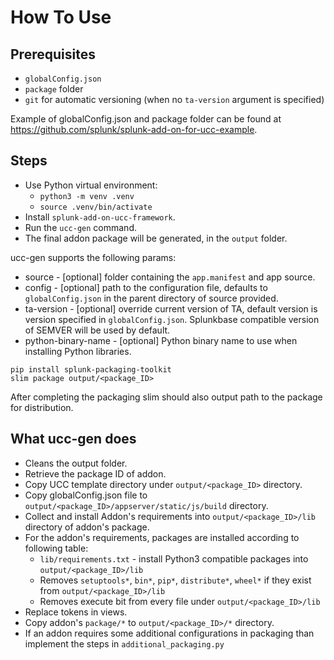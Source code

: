 How To Use
==========

Prerequisites
-------------

-   `globalConfig.json`
-   `package` folder
-   `git` for automatic versioning (when no `ta-version` argument is
    specified)

Example of globalConfig.json and package folder can be found at
<https://github.com/splunk/splunk-add-on-for-ucc-example>.

Steps
-----

-   Use Python virtual environment:
    -  `python3 -m venv .venv`
    -  `source .venv/bin/activate`        
-   Install `splunk-add-on-ucc-framework`.
-   Run the `ucc-gen` command.
-   The final addon package will be generated, in the `output` folder.

ucc-gen supports the following params:

-   source - [optional] folder containing the `app.manifest` and app
    source.
-   config - [optional] path to the configuration file, defaults to
    `globalConfig.json` in the parent directory of source provided.
-   ta-version - [optional] override current version of TA, default
    version is version specified in `globalConfig.json`. Splunkbase
    compatible version of SEMVER will be used by default.
-   python-binary-name - [optional] Python binary name to use when
    installing Python libraries.

```
pip install splunk-packaging-toolkit
slim package output/<package_ID>
```

After completing the packaging slim should also output path to the
package for distribution.

What ucc-gen does
-----------------

-   Cleans the output folder.
-   Retrieve the package ID of addon.
-   Copy UCC template directory under `output/<package_ID>` directory.
-   Copy globalConfig.json file to
    `output/<package_ID>/appserver/static/js/build` directory.
-   Collect and install Addon's requirements into
    `output/<package_ID>/lib` directory of addon's package.
-   For the addon's requirements, packages are installed according to
    following table:
    -   `lib/requirements.txt` - install Python3 compatible packages into
        `output/<package_ID>/lib`
    -   Removes `setuptools*`, `bin*`, `pip*`, `distribute*`, `wheel*` if 
        they exist from `output/<package_ID>/lib`
    -   Removes execute bit from every file under `output/<package_ID>/lib`
-   Replace tokens in views.
-   Copy addon's `package/*` to `output/<package_ID>/*` directory.
-   If an addon requires some additional configurations in packaging
    than implement the steps in `additional_packaging.py`

